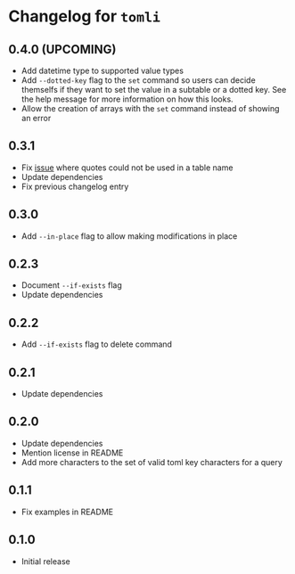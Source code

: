 # Changelog for `tomli`

## 0.4.0 (UPCOMING)

* Add datetime type to supported value types
* Add `--dotted-key` flag to the `set` command so users can decide themselfs
  if they want to set the value in a subtable or a dotted key.
  See the help message for more information on how this looks.
* Allow the creation of arrays with the `set` command instead of showing an error

## 0.3.1

* Fix [issue](https://github.com/blinxen/tomli/issues/5)
  where quotes could not be used in a table name
* Update dependencies
* Fix previous changelog entry

## 0.3.0

* Add `--in-place` flag to allow making modifications in place

## 0.2.3

* Document `--if-exists` flag
* Update dependencies

## 0.2.2

* Add `--if-exists` flag to delete command

## 0.2.1

* Update dependencies

## 0.2.0

* Update dependencies
* Mention license in README
* Add more characters to the set of valid toml key characters for a query

## 0.1.1

* Fix examples in README

## 0.1.0

* Initial release

